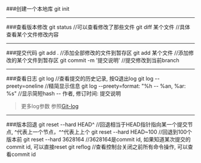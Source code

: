 [Git-log]:(https://git-scm.com/book/zh/v1/Git-%E5%9F%BA%E7%A1%80-%E6%9F%A5%E7%9C%8B%E6%8F%90%E4%BA%A4%E5%8E%86%E5%8F%B2)
###创建一个本地库
	git init 

---
###查看版本修改
	git status	//可以查看修改了那些文件
	git diff 某个文件	//具体查看某个文件修改内容

---
###提交代码
	git add .	//添加全部修改的文件到暂存区
	git add 某个文件	//添加修改的某个文件到暂存区
	git commit -m '提交说明'	//提交修改到当前branch

---
###查看日志
	git log	//查看提交的历史记录, 按Q退出log
	git log --preety=oneline	//精简显示信息
	git log --preety=format: "%h -- %an, %ar: %s"	//显示简短hash -- 作者, 修订时间: 提交说明
	
>更多log参数 参照[Git-log]

---
###版本回退
	git reset --hard HEAD^	//回退相当于HEAD指针指向某一个提交节点, ^代表上一个节点，^^代表上上个
	git reset --hard HEAD~100	//回退到100个版本前
	git reset --hard 3628164	//3628164是commit id, 如果知道某次提交的commit id, 可以直接reset
	git reflog	//查看控制台关闭之前所有命令操作, 可以查看commit id


 